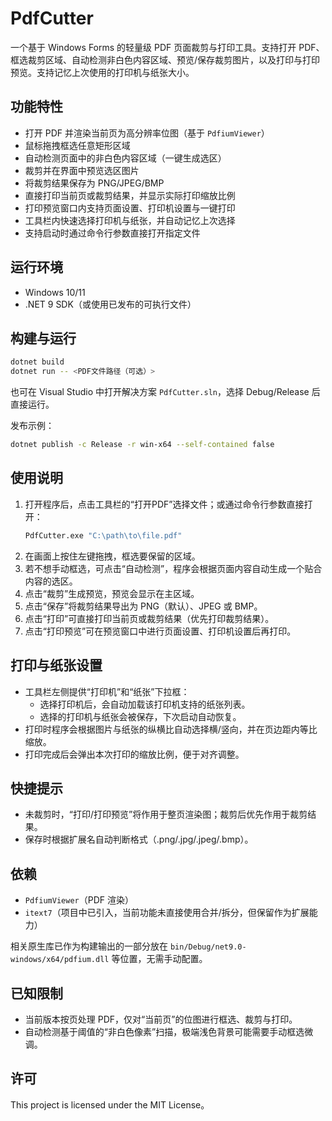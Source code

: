 # PdfCutter

一个基于 Windows Forms 的轻量级 PDF 页面裁剪与打印工具。支持打开 PDF、框选裁剪区域、自动检测非白色内容区域、预览/保存裁剪图片，以及打印与打印预览。支持记忆上次使用的打印机与纸张大小。

## 功能特性
- 打开 PDF 并渲染当前页为高分辨率位图（基于 `PdfiumViewer`）
- 鼠标拖拽框选任意矩形区域
- 自动检测页面中的非白色内容区域（一键生成选区）
- 裁剪并在界面中预览选区图片
- 将裁剪结果保存为 PNG/JPEG/BMP
- 直接打印当前页或裁剪结果，并显示实际打印缩放比例
- 打印预览窗口内支持页面设置、打印机设置与一键打印
- 工具栏内快速选择打印机与纸张，并自动记忆上次选择
- 支持启动时通过命令行参数直接打开指定文件

## 运行环境
- Windows 10/11
- .NET 9 SDK（或使用已发布的可执行文件）

## 构建与运行
```bash
dotnet build
dotnet run -- <PDF文件路径（可选）>
```

也可在 Visual Studio 中打开解决方案 `PdfCutter.sln`，选择 Debug/Release 后直接运行。

发布示例：
```bash
dotnet publish -c Release -r win-x64 --self-contained false
```

## 使用说明
1. 打开程序后，点击工具栏的“打开PDF”选择文件；或通过命令行参数直接打开：
   ```bash
   PdfCutter.exe "C:\path\to\file.pdf"
   ```
2. 在画面上按住左键拖拽，框选要保留的区域。
3. 若不想手动框选，可点击“自动检测”，程序会根据页面内容自动生成一个贴合内容的选区。
4. 点击“裁剪”生成预览，预览会显示在主区域。
5. 点击“保存”将裁剪结果导出为 PNG（默认）、JPEG 或 BMP。
6. 点击“打印”可直接打印当前页或裁剪结果（优先打印裁剪结果）。
7. 点击“打印预览”可在预览窗口中进行页面设置、打印机设置后再打印。

## 打印与纸张设置
- 工具栏左侧提供“打印机”和“纸张”下拉框：
  - 选择打印机后，会自动加载该打印机支持的纸张列表。
  - 选择的打印机与纸张会被保存，下次启动自动恢复。
- 打印时程序会根据图片与纸张的纵横比自动选择横/竖向，并在页边距内等比缩放。
- 打印完成后会弹出本次打印的缩放比例，便于对齐调整。

## 快捷提示
- 未裁剪时，“打印/打印预览”将作用于整页渲染图；裁剪后优先作用于裁剪结果。
- 保存时根据扩展名自动判断格式（.png/.jpg/.jpeg/.bmp）。

## 依赖
- `PdfiumViewer`（PDF 渲染）
- `itext7`（项目中已引入，当前功能未直接使用合并/拆分，但保留作为扩展能力）

相关原生库已作为构建输出的一部分放在 `bin/Debug/net9.0-windows/x64/pdfium.dll` 等位置，无需手动配置。

## 已知限制
- 当前版本按页处理 PDF，仅对“当前页”的位图进行框选、裁剪与打印。
- 自动检测基于阈值的“非白色像素”扫描，极端浅色背景可能需要手动框选微调。

## 许可
This project is licensed under the MIT License。